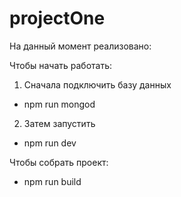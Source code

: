 # projectOne

На данный момент реализовано:

Чтобы начать работать:
1) Сначала подключить базу данных
- npm run mongod
2) Затем запустить 
- npm run dev

Чтобы собрать проект:
- npm run build
